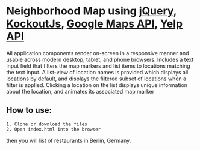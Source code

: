 # Neighborhood Map  using [jQuery][1], [KockoutJs][2], [Google Maps API][3], [Yelp API][4]

All application components render on-screen in a responsive manner and usable across modern desktop, tablet, and phone browsers.
Includes a text input field that filters the map markers and list items to locations matching the text input.
A list-view of location names is provided which displays all locations by default, and displays the filtered subset of locations when a filter is applied.
Clicking a location on the list displays unique information about the location, and animates its associated map marker


## How to use:
    1. Clone or download the files
    2. Open index.html into the browser
then you will list of restaurants in Berlin, Germany.    

[1]: http://api.jquery.com/ "jQuery API"
[2]: http://knockoutjs.com/ "KnockoutJs"
[3]: https://developers.google.com/maps/documentation/javascript/ "Google Maps API"
[4]: https://www.yelp.com/developers/documentation/v2/overview "Yelp API V2"
